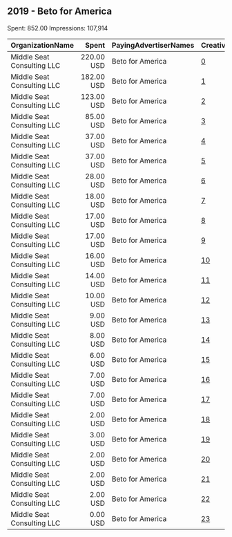 ## 2019 - Beto for America 
Spent: 852.00
Impressions: 107,914

|OrganizationName|Spent|PayingAdvertiserNames|CreativeUrls|Impressions|Genders|AgeBrackets|CountryCodes|BillingAddresses|CandidateBallotInformation|
|:---|---:|:---|:---|---:|:---|:---|:---|:---|:---|
|Middle Seat Consulting  LLC|220.00 USD|Beto for America|[0](https://www.snap.com/political-ads/asset/faf3f807b6ccc5b3594e3bdec0888465f1d5e24816a8f69847ffe9187dbad096?mediaType=png)|27,511|FEMALE|18+|united states|"Po Box 21600,Washington,20009,US"||
|Middle Seat Consulting  LLC|182.00 USD|Beto for America|[1](https://www.snap.com/political-ads/asset/557e1dee0a6e4c6da0a0547afb5e589df8834cb05fb2d499821372e52428469e?mediaType=png)|22,338||18+|united states|"Po Box 21600,Washington,20009,US"||
|Middle Seat Consulting  LLC|123.00 USD|Beto for America|[2](https://www.snap.com/political-ads/asset/faf3f807b6ccc5b3594e3bdec0888465f1d5e24816a8f69847ffe9187dbad096?mediaType=png)|16,477|MALE|18+|united states|"Po Box 21600,Washington,20009,US"||
|Middle Seat Consulting  LLC|85.00 USD|Beto for America|[3](https://www.snap.com/political-ads/asset/bc9d3e0ec5b35b7e0b0e4d50c3e6f379e14b27703d180ec7381ecc03740aae9a?mediaType=png)|10,136||35++|united states|"Po Box 21600,Washington,20009,US"||
|Middle Seat Consulting  LLC|37.00 USD|Beto for America|[4](https://www.snap.com/political-ads/asset/74aa6de41553994144a5c4e0f6c27ae3df144ba79965f5e9d3e59e67cede36ec?mediaType=png)|4,811||18+|united states|"Po Box 21600,Washington,20009,US"||
|Middle Seat Consulting  LLC|37.00 USD|Beto for America|[5](https://www.snap.com/political-ads/asset/d240e07b48bc024958819517527b225f5273f6bb2bb2e1c30d2c8e1ffb78f5e6?mediaType=png)|4,526||18+|united states|"Po Box 21600,Washington,20009,US"||
|Middle Seat Consulting  LLC|28.00 USD|Beto for America|[6](https://www.snap.com/political-ads/asset/faf3f807b6ccc5b3594e3bdec0888465f1d5e24816a8f69847ffe9187dbad096?mediaType=png)|3,715||18+|united states|"Po Box 21600,Washington,20009,US"||
|Middle Seat Consulting  LLC|18.00 USD|Beto for America|[7](https://www.snap.com/political-ads/asset/d240e07b48bc024958819517527b225f5273f6bb2bb2e1c30d2c8e1ffb78f5e6?mediaType=png)|2,311||18+|united states|"Po Box 21600,Washington,20009,US"||
|Middle Seat Consulting  LLC|17.00 USD|Beto for America|[8](https://www.snap.com/political-ads/asset/faf3f807b6ccc5b3594e3bdec0888465f1d5e24816a8f69847ffe9187dbad096?mediaType=png)|2,278||18+|united states|"Po Box 21600,Washington,20009,US"||
|Middle Seat Consulting  LLC|17.00 USD|Beto for America|[9](https://www.snap.com/political-ads/asset/faf3f807b6ccc5b3594e3bdec0888465f1d5e24816a8f69847ffe9187dbad096?mediaType=png)|2,106||18+|united states|"Po Box 21600,Washington,20009,US"||
|Middle Seat Consulting  LLC|16.00 USD|Beto for America|[10](https://www.snap.com/political-ads/asset/74aa6de41553994144a5c4e0f6c27ae3df144ba79965f5e9d3e59e67cede36ec?mediaType=png)|2,073|MALE|18+|united states|"Po Box 21600,Washington,20009,US"||
|Middle Seat Consulting  LLC|14.00 USD|Beto for America|[11](https://www.snap.com/political-ads/asset/6b14c61f90a9788952c546a8ed75e9509882816297566f87370df3cdf1549ce2?mediaType=png)|1,641||35++|united states|"Po Box 21600,Washington,20009,US"||
|Middle Seat Consulting  LLC|10.00 USD|Beto for America|[12](https://www.snap.com/political-ads/asset/557e1dee0a6e4c6da0a0547afb5e589df8834cb05fb2d499821372e52428469e?mediaType=png)|1,402||18+|united states|"Po Box 21600,Washington,20009,US"||
|Middle Seat Consulting  LLC|9.00 USD|Beto for America|[13](https://www.snap.com/political-ads/asset/74aa6de41553994144a5c4e0f6c27ae3df144ba79965f5e9d3e59e67cede36ec?mediaType=png)|1,145||18+|united states|"Po Box 21600,Washington,20009,US"||
|Middle Seat Consulting  LLC|8.00 USD|Beto for America|[14](https://www.snap.com/political-ads/asset/74aa6de41553994144a5c4e0f6c27ae3df144ba79965f5e9d3e59e67cede36ec?mediaType=png)|1,037|FEMALE|18+|united states|"Po Box 21600,Washington,20009,US"||
|Middle Seat Consulting  LLC|6.00 USD|Beto for America|[15](https://www.snap.com/political-ads/asset/74aa6de41553994144a5c4e0f6c27ae3df144ba79965f5e9d3e59e67cede36ec?mediaType=png)|886||18+|united states|"Po Box 21600,Washington,20009,US"||
|Middle Seat Consulting  LLC|7.00 USD|Beto for America|[16](https://www.snap.com/political-ads/asset/881797136d291a35f330928cc657ef2d4b4d19ffa45c83c8195697866231e0eb?mediaType=png)|853|FEMALE|18+|united states|"Po Box 21600,Washington,20009,US"||
|Middle Seat Consulting  LLC|7.00 USD|Beto for America|[17](https://www.snap.com/political-ads/asset/63e760a8ad217e2a52017008f99769bb5e9f784816f24e99071df74b33dd5581?mediaType=png)|851||18+|united states|"Po Box 21600,Washington,20009,US"||
|Middle Seat Consulting  LLC|2.00 USD|Beto for America|[18](https://www.snap.com/political-ads/asset/881797136d291a35f330928cc657ef2d4b4d19ffa45c83c8195697866231e0eb?mediaType=png)|389|MALE|18+|united states|"Po Box 21600,Washington,20009,US"||
|Middle Seat Consulting  LLC|3.00 USD|Beto for America|[19](https://www.snap.com/political-ads/asset/63e760a8ad217e2a52017008f99769bb5e9f784816f24e99071df74b33dd5581?mediaType=png)|368||18+|united states|"Po Box 21600,Washington,20009,US"||
|Middle Seat Consulting  LLC|2.00 USD|Beto for America|[20](https://www.snap.com/political-ads/asset/881797136d291a35f330928cc657ef2d4b4d19ffa45c83c8195697866231e0eb?mediaType=png)|368||18+|united states|"Po Box 21600,Washington,20009,US"||
|Middle Seat Consulting  LLC|2.00 USD|Beto for America|[21](https://www.snap.com/political-ads/asset/d0fe545c08e91a98dd6ac6b16faa0ad74049af7c8841e6939488499a52b064f7?mediaType=png)|323||35++|united states|"Po Box 21600,Washington,20009,US"||
|Middle Seat Consulting  LLC|2.00 USD|Beto for America|[22](https://www.snap.com/political-ads/asset/881797136d291a35f330928cc657ef2d4b4d19ffa45c83c8195697866231e0eb?mediaType=png)|254||18+|united states|"Po Box 21600,Washington,20009,US"||
|Middle Seat Consulting  LLC|0.00 USD|Beto for America|[23](https://www.snap.com/political-ads/asset/881797136d291a35f330928cc657ef2d4b4d19ffa45c83c8195697866231e0eb?mediaType=png)|115||18+|united states|"Po Box 21600,Washington,20009,US"||
